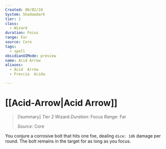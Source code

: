 ```yaml
---
Created: 08/02/24
System: Shadowdark
tier: 2
class:
  - Wizard
duration: Focus
range: Far
source: Core
tags:
  - spell
obsidianUIMode: preview
name: Acid Arrow
aliases:
  - Acid  Arrow
  - Freccia  Acida

---
```

# [[Acid-Arrow|Acid Arrow]]

>[!summary]
> *Tier* 2
> Wizard
> *Duration*: Focus
> *Range*: Far
> 
> *Source:* Core

You conjure a corrosive bolt that hits one foe, dealing `dice: 1d6` damage per round. 
The bolt remains in the target for as long as you focus.
